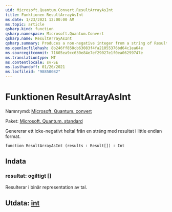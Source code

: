 ```yaml
---
uid: Microsoft.Quantum.Convert.ResultArrayAsInt
title: Funktionen ResultArrayAsInt
ms.date: 1/23/2021 12:00:00 AM
ms.topic: article
qsharp.kind: function
qsharp.namespace: Microsoft.Quantum.Convert
qsharp.name: ResultArrayAsInt
qsharp.summary: Produces a non-negative integer from a string of Results in little endian format.
ms.openlocfilehash: 8b246ff850cb63083f4fa21055376bd64c1ea64e
ms.sourcegitcommit: 71605ea9cc630e84e7ef29027e1f0ea06299747e
ms.translationtype: MT
ms.contentlocale: sv-SE
ms.lasthandoff: 01/26/2021
ms.locfileid: "98850082"
---
```

# <a name="resultarrayasint-function"></a>Funktionen ResultArrayAsInt

Namnrymd: [Microsoft. Quantum. convert](xref:Microsoft.Quantum.Convert)

Paket: [Microsoft. Quantum. standard](https://nuget.org/packages/Microsoft.Quantum.Standard)


Genererar ett icke-negativt heltal från en sträng med resultat i little endian format.

```qsharp
function ResultArrayAsInt (results : Result[]) : Int
```


## <a name="input"></a>Indata

### <a name="results--__invalidresult__"></a>resultat: __ogiltigt <Result>__[]

Resulterar i binär representation av tal.



## <a name="output--int"></a>Utdata: [int](xref:microsoft.quantum.lang-ref.int)

